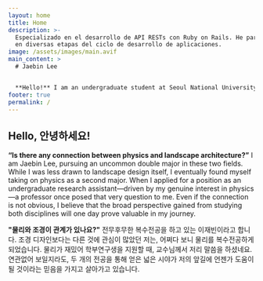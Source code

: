 ```yaml
---
layout: home
title: Home
description: >-
  Especializado en el desarrollo de API RESTs con Ruby on Rails. He participado
  en diversas etapas del ciclo de desarrollo de aplicaciones.
image: /assets/images/main.avif
main_content: >
  # Jaebin Lee


  **Hello!** I am an undergraduate student at Seoul National University, majoring in **Landscape Architecture** and **Physics**. As a research assistant, I worked on improving diffusion simulations for 2D TMD materials to validate experimental results. In the future, I hope to investigate **complex systems** related to urban green infrastructure and ecosystems.
footer: true
permalink: /
---
```

## Hello, 안녕하세요!
**“Is there any connection between physics and landscape architecture?”**
I am Jaebin Lee, pursuing an uncommon double major in these two fields. While I was less drawn to landscape design itself, I eventually found myself taking on physics as a second major. When I applied for a position as an undergraduate research assistant—driven by my genuine interest in physics—a professor once posed that very question to me. Even if the connection is not obvious, I believe that the broad perspective gained from studying both disciplines will one day prove valuable in my journey.

**"물리와 조경이 관계가 있나요?"** 전무후무한 복수전공을 하고 있는 이재빈이라고 합니다. 조경 디자인보다는 다른 것에 관심이 많았던 저는, 어쩌다 보니 물리를 복수전공하게 되었습니다. 물리가 재밌어 학부연구생을 지원할 때, 교수님께서 저리 말씀을 하셨네요. 연관없어 보일지라도, 두 개의 전공을 통해 얻은 넓은 시야가 저의 앞길에 언젠가 도움이 될 것이라는 믿음을 가지고 살아가고 있습니다. 